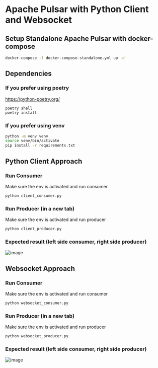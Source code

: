 # Apache Pulsar with Python Client and Websocket


## Setup Standalone Apache Pulsar with docker-compose
```bash
docker-compose -f docker-compose-standalone.yml up -d
```

## Dependencies
### If you prefer using poetry
https://python-poetry.org/
```bash
poetry shell
poetry install
```

### If you prefer using venv
```bash
python -m venv venv
source venv/bin/activate
pip install -r requirements.txt
```

## Python Client Approach
### Run Consumer
Make sure the env is activated and run consumer
```bash
python client_consumer.py
```

### Run Producer (in a new tab)
Make sure the env is activated and run producer
```bash
python client_producer.py
```
### Expected result (left side consumer, right side producer)
![image](https://github.com/diogoduartec/apache-pulsar-python-poc/assets/31852339/3d196606-043e-47b2-b5da-fc9a005f1f37)

## Websocket Approach
### Run Consumer
Make sure the env is activated and run consumer
```bash
python websocket_consumer.py
```

### Run Producer (in a new tab)
Make sure the env is activated and run producer
```bash
python websocket_producer.py
```
### Expected result (left side consumer, right side producer)
![image](https://github.com/diogoduartec/apache-pulsar-python-poc/assets/31852339/62989575-9913-42b3-94bb-7c0a9483cf50)
